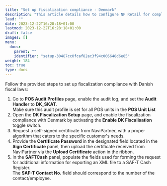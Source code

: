 ```yaml
---
title: "Set up fiscalization compliance - Denmark"
description: "This article details how to configure NP Retail for compliance in Denmark."
lead: ""
date: 2023-12-22T16:28:18+01:00
lastmod: 2023-12-22T16:28:18+01:00
draft: false
images: []
menu:
  docs:
    parent: ""
    identifier: "setup-30487cc0fcaf82ac3f94c006648d6e85"
weight: 184
toc: true
type: docs
---
```


Follow the provided steps to set up fiscalization compliance with Danish fiscal laws:

1. Go to **POS Audit Profiles** page, enable the audit log, and set the **Audit Handler** to **DK_SKAT**.      
   Make sure this audit profile is set for all POS units in the **POS Unit List**
2. Open the **DK Fiscalization Setup** page, and enable the fiscalization compliance with Denmark by activating the **Enable DK Fiscalisation** toggle switch.
3. Request a self-signed certificate from NaviPartner, with a proper algorithm that caters to the specific customer's needs.
4. Provide the **Certificate Password** in the designated field located in the **Sign Certificate** panel, then upload the certificate received from NaviPartner via the **Upload Certificate** action in the ribbon.     
5. In the **SAFTCash** panel, populate the fields used for forming the request for additional information for exporting an XML file to a SAF-T Cash Register.       
   The **SAF-T Contact No.** field should correspond to the number of the contact/employee.